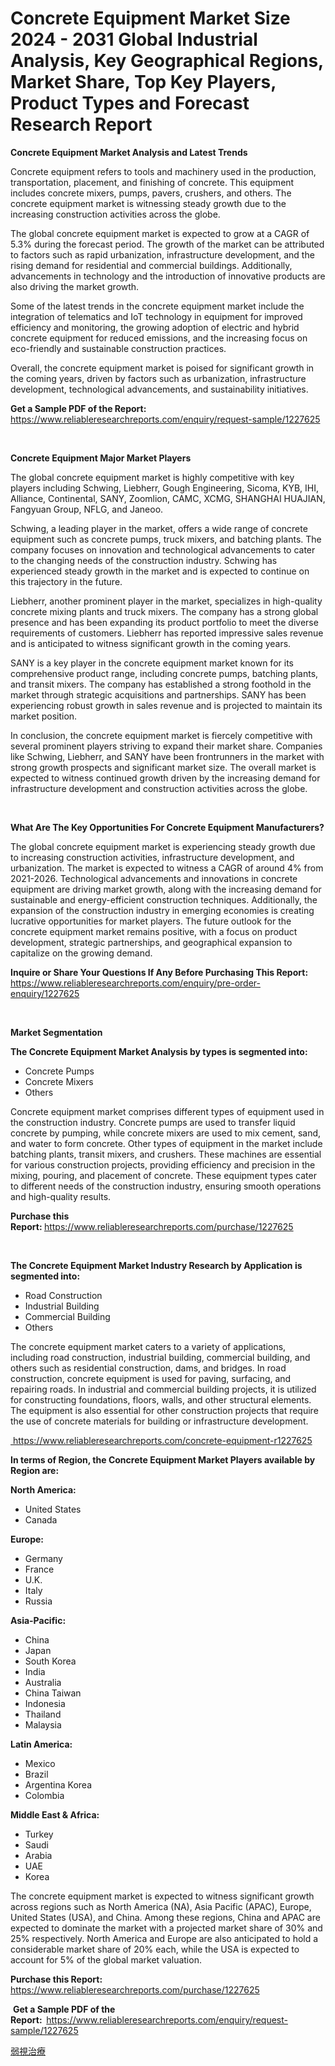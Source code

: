 <p><h1>Concrete Equipment Market Size 2024 - 2031 Global Industrial Analysis, Key Geographical Regions, Market Share, Top Key Players, Product Types and Forecast Research Report</h1></p><p><strong>Concrete Equipment Market Analysis and Latest Trends</strong></p>
<p><p>Concrete equipment refers to tools and machinery used in the production, transportation, placement, and finishing of concrete. This equipment includes concrete mixers, pumps, pavers, crushers, and others. The concrete equipment market is witnessing steady growth due to the increasing construction activities across the globe.</p><p>The global concrete equipment market is expected to grow at a CAGR of 5.3% during the forecast period. The growth of the market can be attributed to factors such as rapid urbanization, infrastructure development, and the rising demand for residential and commercial buildings. Additionally, advancements in technology and the introduction of innovative products are also driving the market growth.</p><p>Some of the latest trends in the concrete equipment market include the integration of telematics and IoT technology in equipment for improved efficiency and monitoring, the growing adoption of electric and hybrid concrete equipment for reduced emissions, and the increasing focus on eco-friendly and sustainable construction practices.</p><p>Overall, the concrete equipment market is poised for significant growth in the coming years, driven by factors such as urbanization, infrastructure development, technological advancements, and sustainability initiatives.</p></p>
<p><strong>Get a Sample PDF of the Report:&nbsp;</strong> <a href="https://www.reliableresearchreports.com/enquiry/request-sample/1227625">https://www.reliableresearchreports.com/enquiry/request-sample/1227625</a></p>
<p>&nbsp;</p>
<p><strong>Concrete Equipment Major Market Players</strong></p>
<p><p>The global concrete equipment market is highly competitive with key players including Schwing, Liebherr, Gough Engineering, Sicoma, KYB, IHI, Alliance, Continental, SANY, Zoomlion, CAMC, XCMG, SHANGHAI HUAJIAN, Fangyuan Group, NFLG, and Janeoo. </p><p>Schwing, a leading player in the market, offers a wide range of concrete equipment such as concrete pumps, truck mixers, and batching plants. The company focuses on innovation and technological advancements to cater to the changing needs of the construction industry. Schwing has experienced steady growth in the market and is expected to continue on this trajectory in the future.</p><p>Liebherr, another prominent player in the market, specializes in high-quality concrete mixing plants and truck mixers. The company has a strong global presence and has been expanding its product portfolio to meet the diverse requirements of customers. Liebherr has reported impressive sales revenue and is anticipated to witness significant growth in the coming years.</p><p>SANY is a key player in the concrete equipment market known for its comprehensive product range, including concrete pumps, batching plants, and transit mixers. The company has established a strong foothold in the market through strategic acquisitions and partnerships. SANY has been experiencing robust growth in sales revenue and is projected to maintain its market position.</p><p>In conclusion, the concrete equipment market is fiercely competitive with several prominent players striving to expand their market share. Companies like Schwing, Liebherr, and SANY have been frontrunners in the market with strong growth prospects and significant market size. The overall market is expected to witness continued growth driven by the increasing demand for infrastructure development and construction activities across the globe.</p></p>
<p>&nbsp;</p>
<p><strong>What Are The Key Opportunities For Concrete Equipment Manufacturers?</strong></p>
<p><p>The global concrete equipment market is experiencing steady growth due to increasing construction activities, infrastructure development, and urbanization. The market is expected to witness a CAGR of around 4% from 2021-2026. Technological advancements and innovations in concrete equipment are driving market growth, along with the increasing demand for sustainable and energy-efficient construction techniques. Additionally, the expansion of the construction industry in emerging economies is creating lucrative opportunities for market players. The future outlook for the concrete equipment market remains positive, with a focus on product development, strategic partnerships, and geographical expansion to capitalize on the growing demand.</p></p>
<p><strong>Inquire or Share Your Questions If Any Before Purchasing This Report:</strong> <a href="https://www.reliableresearchreports.com/enquiry/pre-order-enquiry/1227625">https://www.reliableresearchreports.com/enquiry/pre-order-enquiry/1227625</a></p>
<p>&nbsp;</p>
<p><strong>Market Segmentation</strong></p>
<p><strong>The Concrete Equipment Market Analysis by types is segmented into:</strong></p>
<p><ul><li>Concrete Pumps</li><li>Concrete Mixers</li><li>Others</li></ul></p>
<p><p>Concrete equipment market comprises different types of equipment used in the construction industry. Concrete pumps are used to transfer liquid concrete by pumping, while concrete mixers are used to mix cement, sand, and water to form concrete. Other types of equipment in the market include batching plants, transit mixers, and crushers. These machines are essential for various construction projects, providing efficiency and precision in the mixing, pouring, and placement of concrete. These equipment types cater to different needs of the construction industry, ensuring smooth operations and high-quality results.</p></p>
<p><strong>Purchase this Report:&nbsp;</strong><a href="https://www.reliableresearchreports.com/purchase/1227625">https://www.reliableresearchreports.com/purchase/1227625</a></p>
<p>&nbsp;</p>
<p><strong>The Concrete Equipment Market Industry Research by Application is segmented into:</strong></p>
<p><ul><li>Road Construction</li><li>Industrial Building</li><li>Commercial Building</li><li>Others</li></ul></p>
<p><p>The concrete equipment market caters to a variety of applications, including road construction, industrial building, commercial building, and others such as residential construction, dams, and bridges. In road construction, concrete equipment is used for paving, surfacing, and repairing roads. In industrial and commercial building projects, it is utilized for constructing foundations, floors, walls, and other structural elements. The equipment is also essential for other construction projects that require the use of concrete materials for building or infrastructure development.</p></p>
<p><a href="https://www.reliableresearchreports.com/concrete-equipment-r1227625">&nbsp;https://www.reliableresearchreports.com/concrete-equipment-r1227625</a></p>
<p><strong>In terms of Region, the Concrete Equipment Market Players available by Region are:</strong></p>
<p>
    <p> <strong> North America: </strong>
        <ul>
            <li>United States</li>
            <li>Canada</li>
        </ul>
        </p> 
    <p> <strong> Europe: </strong>
        <ul>
            <li>Germany</li>
            <li>France</li>
            <li>U.K.</li>
            <li>Italy</li>
            <li>Russia</li>
        </ul>
        </p> 
    <p> <strong> Asia-Pacific: </strong>
        <ul>
            <li>China</li>
            <li>Japan</li>
            <li>South Korea</li>
            <li>India</li>
            <li>Australia</li>
            <li>China Taiwan</li>
            <li>Indonesia</li>
            <li>Thailand</li>
            <li>Malaysia</li>
        </ul>
        </p> 
    <p> <strong> Latin America: </strong>
        <ul>
            <li>Mexico</li>
            <li>Brazil</li>
            <li>Argentina Korea</li>
            <li>Colombia</li>
        </ul>
        </p> 
    <p> <strong> Middle East & Africa: </strong>
        <ul>
            <li>Turkey</li>
            <li>Saudi</li>
            <li>Arabia</li>
            <li>UAE</li>
            <li>Korea</li>
        </ul>
    </p>
    </p>
<p><p>The concrete equipment market is expected to witness significant growth across regions such as North America (NA), Asia Pacific (APAC), Europe, United States (USA), and China. Among these regions, China and APAC are expected to dominate the market with a projected market share of 30% and 25% respectively. North America and Europe are also anticipated to hold a considerable market share of 20% each, while the USA is expected to account for 5% of the global market valuation.</p></p>
<p><strong>Purchase this Report: </strong><a href="https://www.reliableresearchreports.com/purchase/1227625">https://www.reliableresearchreports.com/purchase/1227625</a></p>
<p>&nbsp;<strong>Get a Sample PDF of the Report:&nbsp;&nbsp;</strong><a href="https://www.reliableresearchreports.com/enquiry/request-sample/1227625">https://www.reliableresearchreports.com/enquiry/request-sample/1227625</a></p>
<p><strong></strong></p>
<p><p><a href="https://github.com/MosesSpinka1914/Market-Research-Report-List-1/blob/main/969571430694.md">弱視治療</a></p></p>